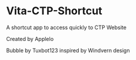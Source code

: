 # Vita-CTP-Shortcut
A shortcut app to access quickly to CTP Website


Created by Applelo

Bubble by Tuxbot123 inspired by Windvern design
